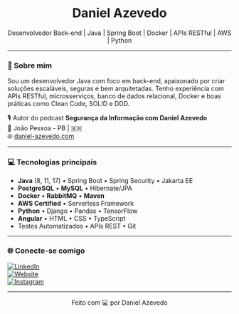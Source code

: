 <h1 align="center">Daniel Azevedo</h1>
<p align="center">
  Desenvolvedor Back-end | Java | Spring Boot | Docker | APIs RESTful | AWS | Python
</p>

---

### 👋 Sobre mim

Sou um desenvolvedor Java com foco em back-end, apaixonado por criar soluções escaláveis, seguras e bem arquitetadas. Tenho experiência com APIs RESTful, microsserviços, banco de dados relacional, Docker e boas práticas como Clean Code, SOLID e DDD.

🎙️ Autor do podcast **Segurança da Informação com Daniel Azevedo**  
📍 João Pessoa - PB | 🇧🇷  
🌐 [daniel-azevedo.com](https://daniel-azevedo.com)

---

### 💻 Tecnologias principais

- **Java** (8, 11, 17) • Spring Boot • Spring Security • Jakarta EE  
- **PostgreSQL** • **MySQL** • Hibernate/JPA  
- **Docker** • **RabbitMQ** • **Maven**  
- **AWS Certified** • Serverless Framework  
- **Python** • Django • Pandas • TensorFlow  
- **Angular** • HTML • CSS • TypeScript  
- Testes Automatizados • APIs REST • Git

---

### 🌐 Conecte-se comigo

[![LinkedIn](https://img.shields.io/badge/-LinkedIn-0A66C2?style=for-the-badge&logo=linkedin&logoColor=white)](https://www.linkedin.com/in/daniel-azevedo-maia/)  
[![Website](https://img.shields.io/badge/-daniel--azevedo.com-000?style=for-the-badge&logo=web&logoColor=white)](https://daniel-azevedo.com)  
[![Instagram](https://img.shields.io/badge/-@daniel.azevedo.maia-E4405F?style=for-the-badge&logo=instagram&logoColor=white)](https://www.instagram.com/daniel.azevedo.maia)

---

<p align="center">Feito com 💻 por Daniel Azevedo</p>
